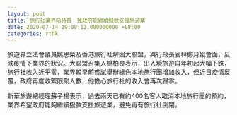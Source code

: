 ```yaml
---
layout: post
title: 旅行社業界晤特首　冀政府能繼續撥款支援旅遊業
date: 2020-07-14 19:09:12.000000000 +08:00
categories: rthk
---
```


旅遊界立法會議員姚思榮及香港旅行社解困大聯盟，與行政長官林鄭月娥會面，反映疫情下業界的狀況。大聯盟召集人姚柏良表示，出入境旅遊自年初起大幅下跌，旅行社收入近乎零，業界較早前嘗試舉辦綠色本地旅行團增加收入，但近日疫情反覆，政府再度收緊限聚人數，他擔心旅行社的收入會再次歸零。

新華旅遊總經理蘇子楊表示，過去兩天已有約400名客人取消本地旅行團的預約，業界希望政府能夠繼續撥款支援旅遊業，避免再有旅行社倒閉。

